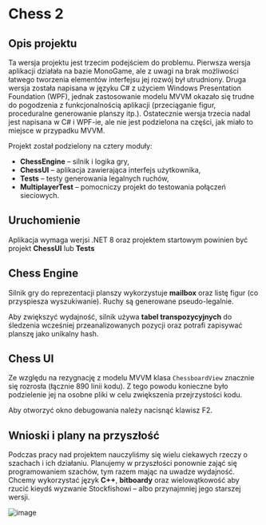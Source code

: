 # Chess 2

## Opis projektu

Ta wersja projektu jest trzecim podejściem do problemu. Pierwsza wersja aplikacji działała na bazie MonoGame, ale z uwagi na brak możliwości łatwego tworzenia elementów interfejsu jej rozwój był utrudniony. Druga wersja została napisana w języku C# z użyciem Windows Presentation Foundation (WPF), jednak zastosowanie modelu MVVM okazało się trudne do pogodzenia z funkcjonalnością aplikacji (przeciąganie figur, proceduralne generowanie planszy itp.). Ostatecznie wersja trzecia nadal jest napisana w C# i WPF-ie, ale nie jest podzielona na części, jak miało to miejsce w przypadku MVVM.

Projekt został podzielony na cztery moduły:
- **ChessEngine** – silnik i logika gry,
- **ChessUI** – aplikacja zawierająca interfejs użytkownika,
- **Tests** – testy generowania legalnych ruchów,
- **MultiplayerTest** – pomocniczy projekt do testowania połączeń sieciowych.

## Uruchomienie
Aplikacja wymaga werjsi .NET 8 oraz projektem startowym powinien być projekt **ChessUI** lub **Tests**

## Chess Engine

Silnik gry do reprezentacji planszy wykorzystuje **mailbox** oraz listę figur (co przyspiesza wyszukiwanie). Ruchy są generowane pseudo-legalnie.

Aby zwiększyć wydajność, silnik używa **tabel transpozycyjnych** do śledzenia wcześniej przeanalizowanych pozycji oraz potrafi zapisywać planszę jako unikalny hash.

## Chess UI

Ze względu na rezygnację z modelu MVVM klasa `ChessboardView` znacznie się rozrosła (łącznie 890 linii kodu). Z tego powodu konieczne było podzielenie jej na osobne pliki w celu zwiększenia przejrzystości kodu.

Aby otworzyć okno debugowania należy nacisnąć klawisz F2.

## Wnioski i plany na przyszłość

Podczas pracy nad projektem nauczyliśmy się wielu ciekawych rzeczy o szachach i ich działaniu. Planujemy w przyszłości ponownie zająć się programowaniem szachów, tym razem mając na uwadze wydajność. Chcemy wykorzystać język **C++**, **bitboardy** oraz wielowątkowość aby rzucić kieydś wyzwanie Stockfishowi – albo przynajmniej jego starszej wersji.


![image](https://github.com/user-attachments/assets/8fb1ad2e-12eb-4800-b21e-aca4ccef1caa)


